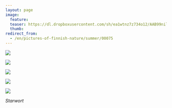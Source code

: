 ```yaml
---
layout: page
image:
  feature:
  teaser: https://dl.dropboxusercontent.com/sh/ea1wtnz7z734o12/AAB99nilsTIdJwj7kJsrRU3Fa/luontokuvat/kes%C3%A4/3/DS20470-245px.jpg
  thumb:
redirect_from:
  - /en/pictures-of-finnish-nature/summer/00075
---
```


[![](https://dl.dropboxusercontent.com/sh/ea1wtnz7z734o12/AACBSj96f-yvDdQGoOMqimEVa/luontokuvat/kes%C3%A4/3/DS20478-800px.jpg)](https://dl.dropboxusercontent.com/sh/ea1wtnz7z734o12/AACi7Nb6PD24ndvYzVjflQyVa/luontokuvat/kes%C3%A4/3/DS20478.jpg)

[![](https://dl.dropboxusercontent.com/sh/ea1wtnz7z734o12/AACzLb9GV8vjrpmsHHEOGKwKa/luontokuvat/kes%C3%A4/3/DS20480-800px.jpg)](https://dl.dropboxusercontent.com/sh/ea1wtnz7z734o12/AAAZKv5AZkk6GkwEaTf4Sxeta/luontokuvat/kes%C3%A4/3/DS20480.jpg)

[![](https://dl.dropboxusercontent.com/sh/ea1wtnz7z734o12/AABwZB9zmUNz0AlwWalPTX7ga/luontokuvat/kes%C3%A4/4/DS21402-800px.jpg)](https://dl.dropboxusercontent.com/sh/ea1wtnz7z734o12/AAA-q19gYOV0pIuQ0bhNECv7a/luontokuvat/kes%C3%A4/4/DS21402.jpg)

[![](https://dl.dropboxusercontent.com/sh/ea1wtnz7z734o12/AABDJPelIEN6ileQBJfWuKLDa/luontokuvat/kes%C3%A4/3/DS20492-800px.jpg)](https://dl.dropboxusercontent.com/sh/ea1wtnz7z734o12/AAARQg8myhzWBzxAzog6ziTta/luontokuvat/kes%C3%A4/3/DS20492.jpg)

[![](https://dl.dropboxusercontent.com/sh/ea1wtnz7z734o12/AABAe0CYtoN1TMux-Yr1vJwSa/luontokuvat/kes%C3%A4/3/DS20499-800px.jpg)](https://dl.dropboxusercontent.com/sh/ea1wtnz7z734o12/AAAfpT8D332oJ_9kpVdO4I1xa/luontokuvat/kes%C3%A4/3/DS20499.jpg)

*Starwort*
